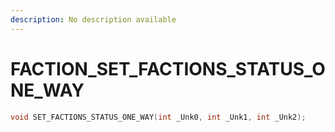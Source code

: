 ```yaml
---
description: No description available 
---
```


# FACTION\_SET_FACTIONS_STATUS_ONE_WAY

```cpp
void SET_FACTIONS_STATUS_ONE_WAY(int _Unk0, int _Unk1, int _Unk2);
```